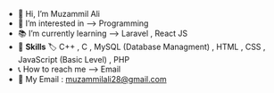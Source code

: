 - 👋 Hi, I’m Muzammil Ali
- 👀 I’m interested in --> Programming
- :books: I’m currently learning --> Laravel , React JS
- :pencil: <b>Skills</b> :label: C++ , C , MySQL (Database Managment) , HTML , CSS , JavaScript (Basic Level) , PHP
- :telephone_receiver: How to reach me --> Email
- :email: My Email : muzammilali28@gmail.com

<!---
muzammilali28/muzammilali28 is a ✨ special ✨ repository because its `README.md` (this file) appears on your GitHub profile.
You can click the Preview link to take a look at your changes.
--->
